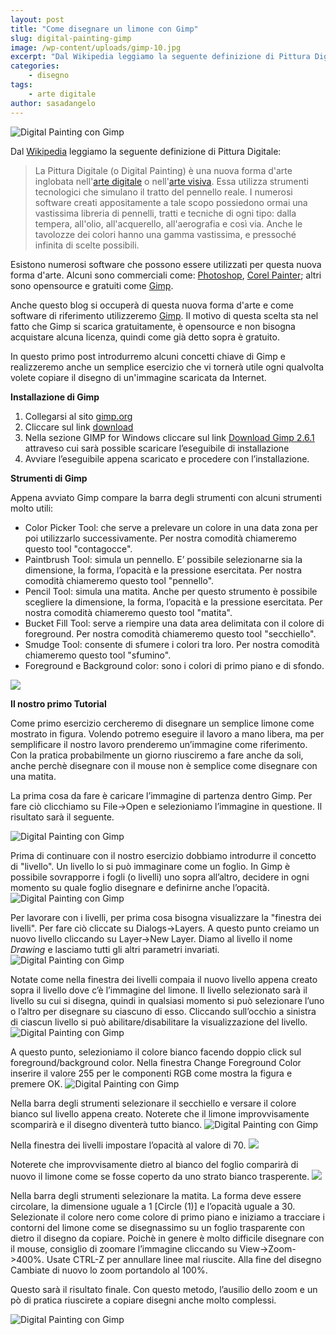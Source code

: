 ```yaml
---
layout: post
title: "Come disegnare un limone con Gimp"
slug: digital-painting-gimp
image: /wp-content/uploads/gimp-10.jpg
excerpt: "Dal Wikipedia leggiamo la seguente definizione di Pittura Digitale: La Pittura Digitale (o Digital Painting) è una nuova forma d&#039;arte inglobata nell&#039;arte"
categories:
    - disegno
tags:
    - arte digitale
author: sasadangelo
---
```


![Digital Painting con Gimp](/wp-content/uploads/gimp-10.jpg "Digital Painting con Gimp")

Dal [Wikipedia](https://it.wikipedia.org/wiki/Pittura_digitale) leggiamo la seguente definizione di Pittura Digitale:

> La Pittura Digitale (o Digital Painting) è una nuova forma d'arte inglobata nell'[arte digitale](https://it.wikipedia.org/wiki/Arte_digitale "Arte digitale") o nell'[arte visiva](https://it.wikipedia.org/wiki/Arte_visiva "Arte visiva"). Essa utilizza strumenti tecnologici che simulano il tratto del pennello reale. I numerosi software creati appositamente a tale scopo possiedono ormai una vastissima libreria di pennelli, tratti e tecniche di ogni tipo: dalla tempera, all'olio, all'acquerello, all'aerografia e così via. Anche le tavolozze dei colori hanno una gamma vastissima, e pressoché infinita di scelte possibili.

Esistono numerosi software che possono essere utilizzati per questa nuova forma d'arte. Alcuni sono commerciali come: [Photoshop](http://www.adobe.com/it/products/photoshop.html), [Corel Painter](http://www.painterartist.com/en/product/painter/); altri sono opensource e gratuiti come [Gimp](https://www.gimp.org/).

Anche questo blog si occuperà di questa nuova forma d'arte e come software di riferimento utilizzeremo [Gimp](https://www.gimp.org/). Il motivo di questa scelta sta nel fatto che Gimp si scarica gratuitamente, è opensource e non bisogna acquistare alcuna licenza, quindi come già detto sopra è gratuito.

In questo primo post introdurremo alcuni concetti chiave di Gimp e realizzeremo anche un semplice esercizio che vi tornerà utile ogni qualvolta volete copiare il disegno di un'immagine scaricata da Internet.

**Installazione di Gimp**

1. Collegarsi al sito [gimp.org](https://www.gimp.org/)
2. Cliccare sul link [download](https://www.gimp.org/downloads/)
3. Nella sezione GIMP for Windows cliccare sul link [Download Gimp 2.6.1](https://www.gimp.org/downloads/) attraveso cui sarà possible scaricare l’eseguibile di installazione
4. Avviare l’eseguibile appena scaricato e procedere con l’installazione.

**Strumenti di Gimp**

Appena avviato Gimp compare la barra degli strumenti con alcuni strumenti molto utili:

- Color Picker Tool: che serve a prelevare un colore in una data zona per poi utilizzarlo successivamente. Per nostra comodità chiameremo questo tool "contagocce".
- Paintbrush Tool: simula un pennello. E’ possibile selezionarne sia la dimensione, la forma, l’opacità e la pressione esercitata. Per nostra comodità chiameremo questo tool "pennello".
- Pencil Tool: simula una matita. Anche per questo strumento è possibile scegliere la dimensione, la forma, l’opacità e la pressione esercitata. Per nostra comodità chiameremo questo tool "matita".
- Bucket Fill Tool: serve a riempire una data area delimitata con il colore di foreground. Per nostra comodità chiameremo questo tool "secchiello".
- Smudge Tool: consente di sfumere i colori tra loro. Per nostra comodità chiameremo questo tool "sfumino".
- Foreground e Background color: sono i colori di primo piano e di sfondo.

![](/wp-content/uploads/gimp-1.jpg)

**Il nostro primo Tutorial**

Come primo esercizio cercheremo di disegnare un semplice limone come mostrato in figura. Volendo potremo eseguire il lavoro a mano libera, ma per semplificare il nostro lavoro prenderemo un’immagine come riferimento. Con la pratica probabilmente un giorno riusciremo a fare anche da soli, anche perchè disegnare con il mouse non è semplice come disegnare con una matita.

La prima cosa da fare è caricare l’immagine di partenza dentro Gimp. Per fare ciò clicchiamo su File->Open e selezioniamo l’immagine in questione. Il risultato sarà il seguente.

![Digital Painting con Gimp](/wp-content/uploads/gimp-2.jpg "Digital Painting con Gimp")

Prima di continuare con il nostro esercizio dobbiamo introdurre il concetto di "livello". Un livello lo si può immaginare come un foglio. In Gimp è possibile sovrapporre i fogli (o livelli) uno sopra all’altro, decidere in ogni momento su quale foglio disegnare e definirne anche l’opacità. ![Digital Painting con Gimp](/wp-content/uploads/gimp-3.jpg "Digital Painting con Gimp")

Per lavorare con i livelli, per prima cosa bisogna visualizzare la "finestra dei livelli". Per fare ciò cliccate su Dialogs->Layers. A questo punto creiamo un nuovo livello cliccando su Layer->New Layer. Diamo al livello il nome _Drawing_ e lasciamo tutti gli altri parametri invariati. ![Digital Painting con Gimp](/wp-content/uploads/gimp-4.jpg "Digital Painting con Gimp")

Notate come nella finestra dei livelli compaia il nuovo livello appena creato sopra il livello dove c’è l’immagine del limone. Il livello selezionato sarà il livello su cui si disegna, quindi in qualsiasi momento si può selezionare l’uno o l’altro per disegnare su ciascuno di esso. Cliccando sull’occhio a sinistra di ciascun livello si può abilitare/disabilitare la visualizzazione del livello. ![Digital Painting con Gimp](/wp-content/uploads/gimp-5.jpg "Digital Painting con Gimp")

A questo punto, selezioniamo il colore bianco facendo doppio click sul foreground/background color. Nella finestra Change Foreground Color inserire il valore 255 per le componenti RGB come mostra la figura e premere OK. ![Digital Painting con Gimp](/wp-content/uploads/gimp-6.jpg "Digital Painting con Gimp")

Nella barra degli strumenti selezionare il secchiello e versare il colore bianco sul livello appena creato. Noterete che il limone improvvisamente scomparirà e il disegno diventerà tutto bianco. ![Digital Painting con Gimp](/wp-content/uploads/gimp-7.jpg "Digital Painting con Gimp")

Nella finestra dei livelli impostare l’opacità al valore di 70. ![](/wp-content/uploads/gimp-8.jpg)

Noterete che improvvisamente dietro al bianco del foglio comparirà di nuovo il limone come se fosse coperto da uno strato bianco trasperente. ![](/wp-content/uploads/gimp-9.jpg)

Nella barra degli strumenti selezionare la matita. La forma deve essere circolare, la dimensione uguale a 1 \[Circle (1)\] e l’opacità uguale a 30. Selezionate il colore nero come colore di primo piano e iniziamo a tracciare i contorni del limone come se disegnassimo su un foglio trasparente con dietro il disegno da copiare. Poichè in genere è molto difficile disegnare con il mouse, consiglio di zoomare l’immagine cliccando su View->Zoom->400%. Usate CTRL-Z per annullare linee mal riuscite. Alla fine del disegno Cambiate di nuovo lo zoom portandolo al 100%.

Questo sarà il risultato finale. Con questo metodo, l’ausilio dello zoom e un pò di pratica riuscirete a copiare disegni anche molto complessi.

![Digital Painting con Gimp](/wp-content/uploads/gimp-10.jpg "Digital Painting con Gimp")
